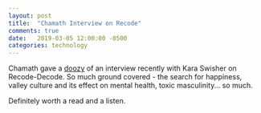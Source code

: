 ```yaml
---
layout: post
title:  "Chamath Interview on Recode"
comments: true
date:   2019-03-05 12:00:00 -0500
categories: technology
---
```


Chamath gave a [doozy](https://www.recode.net/platform/amp/podcasts/2019/3/4/18247010/chamath-palihapitiya-social-capital-happiness-identity-crisis-kara-swisher-teddy-schleifer-podcast) of an interview recently with Kara Swisher on Recode-Decode. So much ground covered - the search for happiness, valley culture and its effect on mental health, toxic masculinity... so much. 

Definitely worth a read and a listen. 